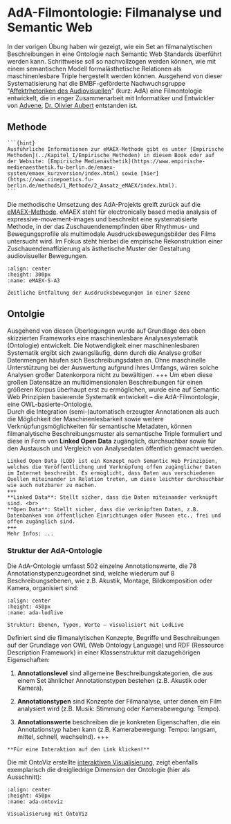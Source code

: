 # AdA-Filmontologie: Filmanalyse und Semantic Web

In der vorigen Übung haben wir gezeigt, wie ein Set an filmanalytischen Beschreibungen in eine Ontologie nach Semantic Web Standards überführt werden kann. Schrittweise soll so nachvollzogen werden können, wie mit einem semantischen Modell formalästhetische Relationen als maschinenlesbare Triple hergestellt werden können.
Ausgehend von dieser Systematisierung hat die BMBF-geförderte Nachwuchsgruppe "[Affektrhetoriken des Audiovisuellen](https://www.ada.cinepoetics.fu-berlin.de/index.html)" (kurz: AdA) eine Filmontologie entwickelt, die in enger Zusammenarbeit mit Informatiker und Entwickler von [Advene](https://www.advene.org/), [Dr. Olivier Aubert](https://www.olivieraubert.net/) entstanden ist.

## Methode

````{margin}
```{hint} 
Ausführliche Informationen zur eMAEX-Methode gibt es unter [Empirische Methoden](../Kapitel_I/Empirische_Methoden) in diesem Book oder auf der Website: [Empirische Medienästhetik](https://www.empirische-medienaesthetik.fu-berlin.de/emaex-system/emaex_kurzversion/index.html) sowie [hier](https://www.cinepoetics.fu-berlin.de/methods/1_Methode/2_Ansatz_eMAEX/index.html).
```
````
Die methodische Umsetzung des AdA-Projekts greift zurück auf die [eMAEX-Methode](https://www.empirische-medienaesthetik.fu-berlin.de/emaex-system/emaex_kurzversion/index.html). eMAEX steht für electronically based media analysis of expressive-movement-images und beschreibt eine systematisierte Methode, in der das Zuschauendenempfinden über Rhythmus- und Bewegungsprofile als multimodale Ausdrucksbewegungsbilder des Films untersucht wird. 
Im Fokus steht hierbei die empirische Rekonstruktion einer Zuschauendenaffizierung als ästhetische Muster der Gestaltung audiovisueller Bewegungen. 
```{figure} ../assets/eMAEX-A3.png
:align: center
:height: 300px
:name: eMAEX-S-A3

Zeitliche Entfaltung der Ausdrucksbewegungen in einer Szene
```
## Ontolgie

Ausgehend von diesen Überlegungen wurde auf Grundlage des oben skizzierten Frameworks eine maschinenlesbare Analysesystematik (Ontologie) entwickelt. Die Notwendigkeit einer maschinenlesbaren Systematik ergibt sich zwangsläufig, denn durch die Analyse großer Datenmengen häufen sich Beschreibungsdaten an. Ohne maschinelle Unterstützung bei der Auswertung aufgrund ihres Umfangs, wären solche Analysen großer Datenkorpora nicht zu bewältigen.
+++
Um eben diese großen Datensätze an multidimensionalen Beschreibungen für einen größeren Korpus überhaupt erst zu ermöglichen, wurde eine auf Semantic Web Prinzipien basierende Systematik entwickelt – die AdA-Filmontologie, eine OWL-basierte-Ontologie. <br>
Durch die Integration (semi-)automatisch erzeugter Annotationen als auch die Möglichkeit der Maschinenlesbarkeit sowie weitere Verknüpfungsmöglichkeiten für semantische Metadaten, können filmanalytische Beschreibungsmuster als semantische Triple formuliert und diese in Form von **Linked Open Data** zugänglich, durchsuchbar sowie für den Austausch und Vergleich von Analysedaten öffentlich gemacht werden. 
```{admonition} Was sind Linked Open Data?
Linked Open Data (LOD) ist ein Konzept nach Semantic Web Prinzipien, welches die Veröffentlichung und Verknüpfung offen zugänglicher Daten im Internet beschreibt. Es ermöglicht, dass Daten aus verschiedenen Quellen miteinander in Relation treten, um diese leichter durchsuchbar wie auch nutzbarer zu machen.
+++
**Linked Data**: Stellt sicher, dass die Daten miteinander verknüpft sind. <br>
**Open Data**: Stellt sicher, dass die verknüpften Daten, z.B. Datenbanken von öffentlichen Einrichtungen oder Museen etc., frei und offen zugänglich sind.
+++
Mehr Infos: ...
```
### Struktur der AdA-Ontologie

Die AdA-Ontologie umfasst 502 einzelne Annotationswerte, die 78  Annotationstypenzugeordnet sind, welche wiederum auf 8 Beschreibungsebenen, wie z.B. Akustik, Montage, Bildkomposition oder Kamera, organisiert sind:
```{figure} ../assets/AdA-Struktur-LodLive.png
:align: center
:height: 450px
:name: ada-lodlive

Struktur: Ebenen, Typen, Werte – visualisiert mit LodLive
```
Definiert sind die filmanalytischen Konzepte, Begriffe und Beschreibungen auf der Grundlage von OWL (Web Ontology Language) und RDF (Ressource Description Framework) in einer Klassenstruktur mit dazugehörigen Eigenschaften:

1. **Annotationslevel** sind allgemeine Beschreibungskategorien, die aus einem Set ähnlicher Annotationstypen bestehen (z.B. Akustik oder Kamera).

2. **Annotationstypen** sind Konzepte der Filmanalyse, unter denen ein Film analysiert wird (z.B. Musik: Stimmung oder Kamerabewegung: Tempo).

3. **Annotationswerte** beschreiben die je konkreten Eigenschaften, die ein Annotationstyp haben kann (z.B. Kamerabewegung: Tempo: langsam, mittel, schnell, wechselnd).
+++
````{margin}
**Für eine Interaktion auf den Link klicken!**
````
Die mit OntoViz erstellte [interaktiven Visualisierung](https://ada.cinepoetics.org/ontoviz/), zeigt ebenfalls exemplarisch die dreigliedrige Dimension der Ontologie (hier als Ausschnitt):
```{figure} ../assets/AdA-Struktur-Ontoviz.png
:align: center
:height: 450px
:name: ada-ontoviz

Visualisierung mit OntoViz
```
